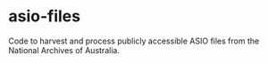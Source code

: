 # asio-files
Code to harvest and process publicly accessible ASIO files from the National Archives of Australia.



